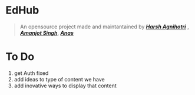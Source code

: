 # EdHub

> An opensource project made and maintantained by ___[Harsh Agnihotri](https://github.com/HarshAg90)___ , ___[Amanjot Singh](https://github.com/)___, ___[Anas](https://github.com/)___ 

# To Do

1. get Auth fixed
1. add ideas to type of content we have
2. add inovative ways to display that content
